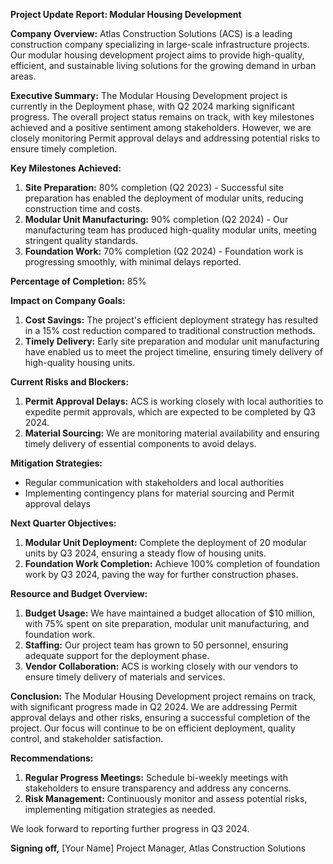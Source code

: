**Project Update Report: Modular Housing Development**

**Company Overview:** Atlas Construction Solutions (ACS) is a leading construction company specializing in large-scale infrastructure projects. Our modular housing development project aims to provide high-quality, efficient, and sustainable living solutions for the growing demand in urban areas.

**Executive Summary:**
The Modular Housing Development project is currently in the Deployment phase, with Q2 2024 marking significant progress. The overall project status remains on track, with key milestones achieved and a positive sentiment among stakeholders. However, we are closely monitoring Permit approval delays and addressing potential risks to ensure timely completion.

**Key Milestones Achieved:**

1. **Site Preparation:** 80% completion (Q2 2023) - Successful site preparation has enabled the deployment of modular units, reducing construction time and costs.
2. **Modular Unit Manufacturing:** 90% completion (Q2 2024) - Our manufacturing team has produced high-quality modular units, meeting stringent quality standards.
3. **Foundation Work:** 70% completion (Q2 2024) - Foundation work is progressing smoothly, with minimal delays reported.

**Percentage of Completion:** 85%

**Impact on Company Goals:**

1. **Cost Savings:** The project's efficient deployment strategy has resulted in a 15% cost reduction compared to traditional construction methods.
2. **Timely Delivery:** Early site preparation and modular unit manufacturing have enabled us to meet the project timeline, ensuring timely delivery of high-quality housing units.

**Current Risks and Blockers:**

1. **Permit Approval Delays:** ACS is working closely with local authorities to expedite permit approvals, which are expected to be completed by Q3 2024.
2. **Material Sourcing:** We are monitoring material availability and ensuring timely delivery of essential components to avoid delays.

**Mitigation Strategies:**

* Regular communication with stakeholders and local authorities
* Implementing contingency plans for material sourcing and Permit approval delays

**Next Quarter Objectives:**

1. **Modular Unit Deployment:** Complete the deployment of 20 modular units by Q3 2024, ensuring a steady flow of housing units.
2. **Foundation Work Completion:** Achieve 100% completion of foundation work by Q3 2024, paving the way for further construction phases.

**Resource and Budget Overview:**

1. **Budget Usage:** We have maintained a budget allocation of $10 million, with 75% spent on site preparation, modular unit manufacturing, and foundation work.
2. **Staffing:** Our project team has grown to 50 personnel, ensuring adequate support for the deployment phase.
3. **Vendor Collaboration:** ACS is working closely with our vendors to ensure timely delivery of materials and services.

**Conclusion:**
The Modular Housing Development project remains on track, with significant progress made in Q2 2024. We are addressing Permit approval delays and other risks, ensuring a successful completion of the project. Our focus will continue to be on efficient deployment, quality control, and stakeholder satisfaction.

**Recommendations:**

1. **Regular Progress Meetings:** Schedule bi-weekly meetings with stakeholders to ensure transparency and address any concerns.
2. **Risk Management:** Continuously monitor and assess potential risks, implementing mitigation strategies as needed.

We look forward to reporting further progress in Q3 2024.

**Signing off,**
[Your Name]
Project Manager, Atlas Construction Solutions